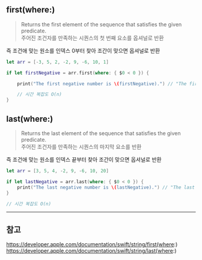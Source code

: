 ## first(where:)

> Returns the first element of the sequence that satisfies the given predicate.
> <br/>
> 주어진 조건자를 만족하는 시퀀스의 첫 번째 요소를 옵셔널로 반환
> <br/>

즉 조건애 맞는 원소를 인덱스 0부터 찾아 조간이 맞으면 옵셔널로 반환
<br/>

```swift
let arr = [-3, 5, 2, -2, 9, -6, 10, 1]

if let firstNegative = arr.first(where: { $0 < 0 }) {

    print("The first negative number is \(firstNegative).") // "The first negative number is -2."

    // 시간 복잡도 O(n)
}
```

## last(where:)

> Returns the last element of the sequence that satisfies the given predicate.
> <br/>
> 주어진 조건자를 만족하는 시퀀스의 마지막 요소를 반환
> <br/>

즉 조건애 맞는 원소를 인덱스 끝부터 찾아 조간이 맞으면 옵셔널로 반환
<br/>

```swift
let arr = [3, 5, 4, -2, 9, -6, 10, 20]

if let lastNegative = arr.last(where: { $0 < 0 }) {
    print("The last negative number is \(lastNegative).") // "The last negative number is -6."
}

// 시간 복잡도 O(n)
```

---

## 참고

https://developer.apple.com/documentation/swift/string/first(where:)
<br/>
https://developer.apple.com/documentation/swift/string/last(where:)
<br/>
